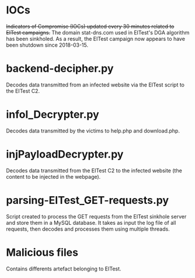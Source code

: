 # IOCs

<strike>Indicators of Compromise (IOCs) updated every 30 minutes related to EITest campaigns.</strike> The domain stat-dns.com used in EITest's DGA algorithm has been sinkholed. As a result, the EITest campaign now appears to have been shutdown since 2018-03-15.

# backend-decipher.py

Decodes data transmitted from an infected website via the EITest script to the EITest C2.

# infol_Decrypter.py

Decodes data transmitted by the victims to help.php and download.php.

# injPayloadDecrypter.py

Decodes data transmitted from the EITest C2 to the infected website (the content to be injected in the webpage).

# parsing-EITest_GET-requests.py

Script created to process the GET requests from the EITest sinkhole server and store them in a MySQL database. It takes as input the log file of all requests, then decodes and processes them using multiple threads.

# Malicious files

Contains differents artefact belonging to EITest.
